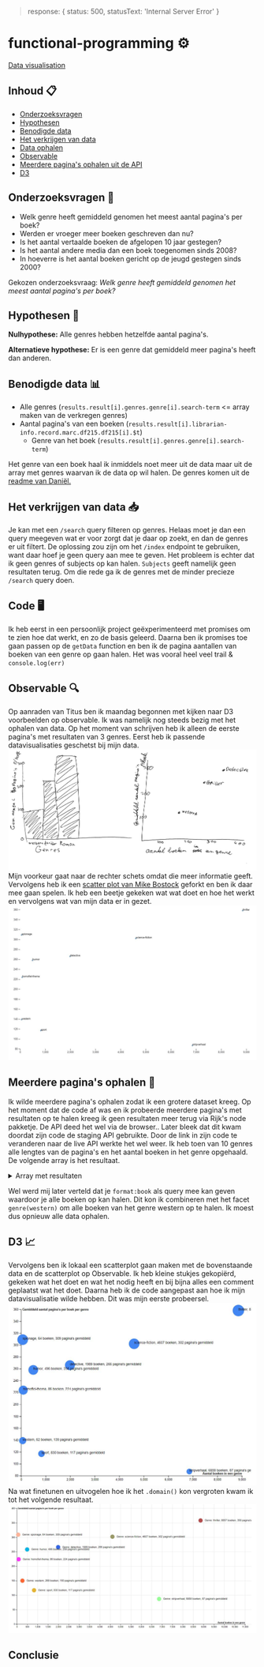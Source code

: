 > response: { status: 500, statusText: 'Internal Server Error' }

# functional-programming ⚙️
[Data visualisation](/d3-datavis/index.html)

## Inhoud 📋
* [Onderzoeksvragen](#onderzoeksvragen-)
* [Hypothesen](#hypothesen-)
* [Benodigde data](#benodigde-data-)
* [Het verkrijgen van data](#het-verkijgen-van-data-)
* [Data ophalen](#code-)
* [Observable](#observable-)
* [Meerdere pagina's ophalen uit de API](#meer-pagina's-ophalen-)
* [D3](#d3-)

## Onderzoeksvragen 🤔
* Welk genre heeft gemiddeld genomen het meest aantal pagina's per boek?
* Werden er vroeger meer boeken geschreven dan nu?
* Is het aantal vertaalde boeken de afgelopen 10 jaar gestegen?
* Is het aantal andere media dan een boek toegenomen sinds 2008?
* In hoeverre is het aantal boeken gericht op de jeugd gestegen sinds 2000?

Gekozen onderzoeksvraag: *Welk genre heeft gemiddeld genomen het meest aantal pagina's per boek?*

## Hypothesen 🧐
**Nulhypothese:** Alle genres hebben hetzelfde aantal pagina's.

**Alternatieve hypothese:** Er is een genre dat gemiddeld meer pagina's heeft dan anderen.

## Benodigde data 📊
* Alle genres (`results.result[i].genres.genre[i].search-term` <= array maken van de verkregen genres)
* Aantal pagina's van een boeken (`results.result[i].librarian-info.record.marc.df215.df215[i].$t`)
  * Genre van het boek (`results.result[i].genres.genre[i].search-term`)

Het genre van een boek haal ik inmiddels noet meer uit de data maar uit de array met genres waarvan ik de data op wil halen. De genres komen uit de [readme van Daniël.](https://github.com/DanielvandeVelde/functional-programming#cheatsheet)

## Het verkrijgen van data 📥
Je kan met een `/search` query filteren op genres. Helaas moet je dan een query meegeven wat er voor zorgt dat je daar op zoekt, en dan de genres er uit filtert.
De oplossing zou zijn om het `/index` endpoint te gebruiken, want daar hoef je geen query aan mee te geven. Het probleem is echter dat ik geen genres of subjects op kan halen. `Subjects` geeft namelijk geen resultaten terug.
Om die rede ga ik de genres met de minder precieze `/search` query doen.

## Code 🖥️
Ik heb eerst in een persoonlijk project geëxperimenteerd met promises om te zien hoe dat werkt, en zo de basis geleerd.
Daarna ben ik promises toe gaan passen op de `getData` function en ben ik de pagina aantallen van boeken van een genre op gaan halen. Het was vooral heel veel trail & `console.log(err)`

## Observable 🔍
Op aanraden van Titus ben ik maandag begonnen met kijken naar D3 voorbeelden op observable. Ik was namelijk nog steeds bezig met het ophalen van data. Op het moment van schrijven heb ik alleen de eerste pagina's met resultaten van 3 genres.
Eerst heb ik passende datavisualisaties geschetst bij mijn data.
![schets datavis](/bin/img/sketch.jpg)
Mijn voorkeur gaat naar de rechter schets omdat die meer informatie geeft.
Vervolgens heb ik een [scatter plot van Mike Bostock](https://beta.observablehq.com/@mbostock/d3-scatterplot) geforkt en ben ik daar mee gaan spelen.
Ik heb een beetje gekeken wat wat doet en hoe het werkt en vervolgens wat van mijn data er in gezet.
![eerste probeersel observable & D3](/bin/img/d3-scatterplot-test.JPG)

## Meerdere pagina's ophalen 📖
Ik wilde meerdere pagina's ophalen zodat ik een grotere dataset kreeg. Op het moment dat de code af was en ik probeerde meerdere pagina's met resultaten op te halen kreeg ik geen resultaten meer terug via Rijk's node pakketje. De API deed het wel via de browser..
Later bleek dat dit kwam doordat zijn code de staging API gebruikte. Door de link in zijn code te veranderen naar de live API werkte het wel weer.
Ik heb toen van 10 genres alle lengtes van de pagina's en het aantal boeken in het genre opgehaald. De volgende array is het resultaat.

<details><summary>Array met resultaten</summary>
 
  ```JSON
 
  [
      {
          "genre": "western",
          "booksAmount": 62,
          "averagePages": 139
      },
      {
          "genre": "spionage",
          "booksAmount": 64,
          "averagePages": 309
      },
      {
          "genre": "homofiel-thema",
          "booksAmount": 86,
          "averagePages": 224
      },
      {
          "genre": "humor",
          "booksAmount": 496,
          "averagePages": 258
      },
      {
          "genre": "sport",
          "booksAmount": 830,
          "averagePages": 117
      },
      {
          "genre": "detective",
          "booksAmount": 1989,
          "averagePages": 266
      },
      {
          "genre": "science-fiction",
          "booksAmount": 4607,
          "averagePages": 302
      },
      {
          "genre": "stripverhaal",
          "booksAmount": 6858,
          "averagePages": 87
      },
      {
          "genre": "thriller",
          "booksAmount": 8857,
          "averagePages": 358
      }
  ]
  
  ```
  
</details>

Wel werd mij later verteld dat je `format:book` als query mee kan geven waardoor je alle boeken op kan halen. Dit kon ik combineren met het facet `genre(western)` om alle boeken van het genre western op te halen. Ik moest dus opnieuw alle data ophalen.

## D3 📈
Vervolgens ben ik lokaal een scatterplot gaan maken met de bovenstaande data en de scatterplot op Observable. Ik heb kleine stukjes gekopiërd, gekeken wat het doet en wat het nodig heeft en bij bijna alles een comment geplaatst wat het doet. Daarna heb ik de code aangepast aan hoe ik mijn datavisualisatie wilde hebben.
Dit was mijn eerste probeersel.
![eerste versie datavis](/bin/img/scatterplot-1.JPG)
Na wat finetunen en uitvogelen hoe ik het `.domain()` kon vergroten kwam ik tot het volgende resultaat.
![tweede versie datavis](/bin/img/scatterplot-2.JPG)

## Conclusie
